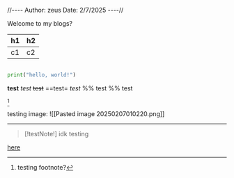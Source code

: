 
//----
Author: zeus
Date: 2/7/2025
----//

Welcome to my blogs?


| h1  | h2  |
| --- | --- |
| c1  | c2  |
```python

print("hello, world!")

```

**test**
*test*
~~test~~
==test=
$test$
%% test %%
test

[^1]

testing image:
![[Pasted image 20250207010220.png]]

---


> [!testNote!] idk
> testing

[here](http://google.com)

[^1]: testing footnote?
